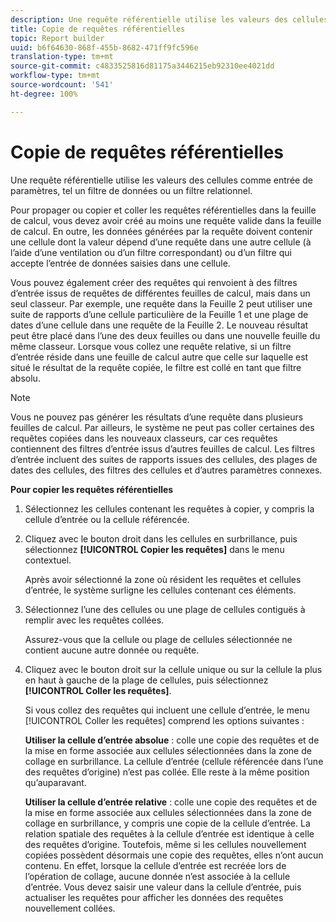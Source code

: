 ```yaml
---
description: Une requête référentielle utilise les valeurs des cellules comme entrée de paramètres, tel un filtre de données ou un filtre relationnel.
title: Copie de requêtes référentielles
topic: Report builder
uuid: b6f64630-868f-455b-8682-471ff9fc596e
translation-type: tm+mt
source-git-commit: c4833525816d81175a3446215eb92310ee4021dd
workflow-type: tm+mt
source-wordcount: '541'
ht-degree: 100%

---
```



# Copie de requêtes référentielles

Une requête référentielle utilise les valeurs des cellules comme entrée de paramètres, tel un filtre de données ou un filtre relationnel.

Pour propager ou copier et coller les requêtes référentielles dans la feuille de calcul, vous devez avoir créé au moins une requête valide dans la feuille de calcul. En outre, les données générées par la requête doivent contenir une cellule dont la valeur dépend d’une requête dans une autre cellule (à l’aide d’une ventilation ou d’un filtre correspondant) ou d’un filtre qui accepte l’entrée de données saisies dans une cellule.

Vous pouvez également créer des requêtes qui renvoient à des filtres d’entrée issus de requêtes de différentes feuilles de calcul, mais dans un seul classeur. Par exemple, une requête dans la Feuille 2 peut utiliser une suite de rapports d’une cellule particulière de la Feuille 1 et une plage de dates d’une cellule dans une requête de la Feuille 2. Le nouveau résultat peut être placé dans l’une des deux feuilles ou dans une nouvelle feuille du même classeur. Lorsque vous collez une requête relative, si un filtre d’entrée réside dans une feuille de calcul autre que celle sur laquelle est situé le résultat de la requête copiée, le filtre est collé en tant que filtre absolu.

>[!NOTE]
>
>Vous ne pouvez pas générer les résultats d’une requête dans plusieurs feuilles de calcul. Par ailleurs, le système ne peut pas coller certaines des requêtes copiées dans les nouveaux classeurs, car ces requêtes contiennent des filtres d’entrée issus d’autres feuilles de calcul. Les filtres d’entrée incluent des suites de rapports issues des cellules, des plages de dates des cellules, des filtres des cellules et d’autres paramètres connexes.

**Pour copier les requêtes référentielles**

1. Sélectionnez les cellules contenant les requêtes à copier, y compris la cellule d’entrée ou la cellule référencée.
1. Cliquez avec le bouton droit dans les cellules en surbrillance, puis sélectionnez **[!UICONTROL Copier les requêtes]** dans le menu contextuel.

   Après avoir sélectionné la zone où résident les requêtes et cellules d’entrée, le système surligne les cellules contenant ces éléments.
1. Sélectionnez l’une des cellules ou une plage de cellules contiguës à remplir avec les requêtes collées.

   Assurez-vous que la cellule ou plage de cellules sélectionnée ne contient aucune autre donnée ou requête.
1. Cliquez avec le bouton droit sur la cellule unique ou sur la cellule la plus en haut à gauche de la plage de cellules, puis sélectionnez **[!UICONTROL Coller les requêtes]**.

   Si vous collez des requêtes qui incluent une cellule d’entrée, le menu [!UICONTROL Coller les requêtes] comprend les options suivantes :

   **Utiliser la cellule d’entrée absolue** : colle une copie des requêtes et de la mise en forme associée aux cellules sélectionnées dans la zone de collage en surbrillance. La cellule d’entrée (cellule référencée dans l’une des requêtes d’origine) n’est pas collée. Elle reste à la même position qu’auparavant.

   **Utiliser la cellule d’entrée relative** : colle une copie des requêtes et de la mise en forme associée aux cellules sélectionnées dans la zone de collage en surbrillance, y compris une copie de la cellule d’entrée. La relation spatiale des requêtes à la cellule d’entrée est identique à celle des requêtes d’origine. Toutefois, même si les cellules nouvellement copiées possèdent désormais une copie des requêtes, elles n’ont aucun contenu. En effet, lorsque la cellule d’entrée est recréée lors de l’opération de collage, aucune donnée n’est associée à la cellule d’entrée. Vous devez saisir une valeur dans la cellule d’entrée, puis actualiser les requêtes pour afficher les données des requêtes nouvellement collées.

